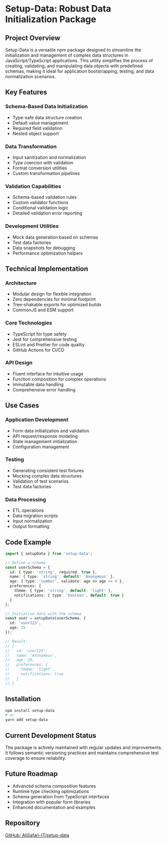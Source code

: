 # Setup-Data: Robust Data Initialization Package

## Project Overview
Setup-Data is a versatile npm package designed to streamline the initialization and management of complex data structures in JavaScript/TypeScript applications. This utility simplifies the process of creating, validating, and manipulating data objects with predefined schemas, making it ideal for application bootstrapping, testing, and data normalization scenarios.

## Key Features

### Schema-Based Data Initialization
- Type-safe data structure creation
- Default value management
- Required field validation
- Nested object support

### Data Transformation
- Input sanitization and normalization
- Type coercion with validation
- Format conversion utilities
- Custom transformation pipelines

### Validation Capabilities
- Schema-based validation rules
- Custom validator functions
- Conditional validation logic
- Detailed validation error reporting

### Development Utilities
- Mock data generation based on schemas
- Test data factories
- Data snapshots for debugging
- Performance optimization helpers

## Technical Implementation

### Architecture
- Modular design for flexible integration
- Zero dependencies for minimal footprint
- Tree-shakable exports for optimized builds
- CommonJS and ESM support

### Core Technologies
- TypeScript for type safety
- Jest for comprehensive testing
- ESLint and Prettier for code quality
- GitHub Actions for CI/CD

### API Design
- Fluent interface for intuitive usage
- Function composition for complex operations
- Immutable data handling
- Comprehensive error handling

## Use Cases

### Application Development
- Form data initialization and validation
- API request/response modeling
- State management initialization
- Configuration management

### Testing
- Generating consistent test fixtures
- Mocking complex data structures
- Validation of test scenarios
- Test data factories

### Data Processing
- ETL operations
- Data migration scripts
- Input normalization
- Output formatting

## Code Example

```typescript
import { setupData } from 'setup-data';

// Define a schema
const userSchema = {
  id: { type: 'string', required: true },
  name: { type: 'string', default: 'Anonymous' },
  age: { type: 'number', validate: age => age >= 0 },
  preferences: {
    theme: { type: 'string', default: 'light' },
    notifications: { type: 'boolean', default: true }
  }
};

// Initialize data with the schema
const user = setupData(userSchema, {
  id: 'user123',
  age: 25
});

// Result:
// {
//   id: 'user123',
//   name: 'Anonymous',
//   age: 25,
//   preferences: {
//     theme: 'light',
//     notifications: true
//   }
// }
```

## Installation

```bash
npm install setup-data
# or
yarn add setup-data
```

## Current Development Status
The package is actively maintained with regular updates and improvements. It follows semantic versioning practices and maintains comprehensive test coverage to ensure reliability.

## Future Roadmap
- Advanced schema composition features
- Runtime type checking optimizations
- Schema generation from TypeScript interfaces
- Integration with popular form libraries
- Enhanced documentation and examples

## Repository
[GitHub: AliSafari-IT/setup-data](https://github.com/AliSafari-IT/setup-data)
